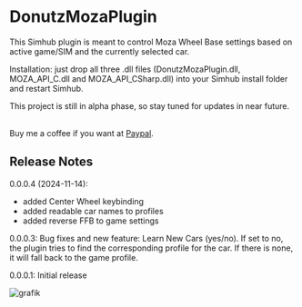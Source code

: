 # DonutzMozaPlugin

This Simhub plugin is meant to control Moza Wheel Base settings based on active game/SIM and the currently selected car.

Installation: just drop all three .dll files (DonutzMozaPlugin.dll, MOZA_API_C.dll and MOZA_API_CSharp.dll) into your Simhub install folder and restart Simhub.

This project is still in alpha phase, so stay tuned for updates in near future.

<br>Buy me a coffee if you want at [Paypal](https://paypal.me/donutz75?country.x=DE&locale.x=de_DE).

## Release Notes
0.0.0.4 (2024-11-14): 
- added Center Wheel keybinding
- added readable car names to profiles
- added reverse FFB to game settings

0.0.0.3: Bug fixes and new feature: Learn New Cars (yes/no). If set to no, the plugin tries to find the corresponding profile for the car. If there is none, it will fall back to the game profile.

0.0.0.1: Initial release

![grafik](https://github.com/user-attachments/assets/80abc35a-d77f-479a-b782-23bad95f08a6)

